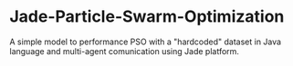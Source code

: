 # Jade-Particle-Swarm-Optimization
A simple model to performance PSO with a "hardcoded" dataset in Java language and multi-agent comunication using Jade platform.
